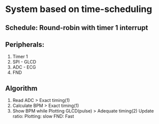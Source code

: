 # System based on time-scheduling

## Schedule: Round-robin with timer 1 interrupt

## Peripherals:
1. Timer 1
2. SPI - GLCD
3. ADC - ECG
4. FND

## Algorithm
1. Read ADC > Exact timing(1)
2. Calculate BPM > Exact timing(1)
3. Show BPM while Plotting GLCD(pulse) > Adequate timing(2)
    Update ratio:
        Plotting: slow
        FND: Fast

